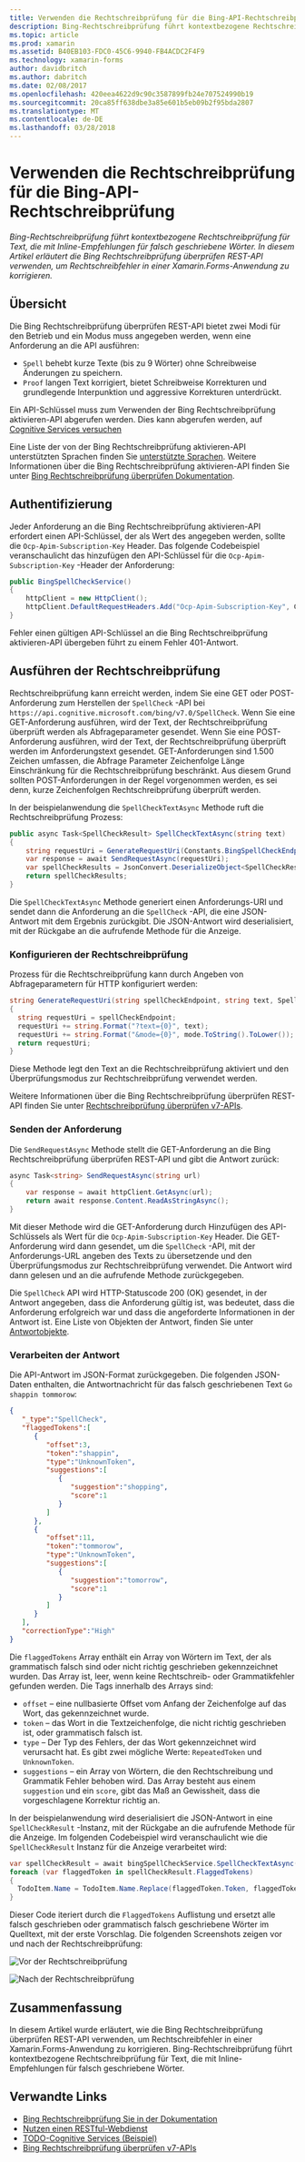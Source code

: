 ```yaml
---
title: Verwenden die Rechtschreibprüfung für die Bing-API-Rechtschreibprüfung
description: Bing-Rechtschreibprüfung führt kontextbezogene Rechtschreibprüfung für Text, die mit Inline-Empfehlungen für falsch geschriebene Wörter. In diesem Artikel erläutert die Bing Rechtschreibprüfung überprüfen REST-API verwenden, um Rechtschreibfehler in einer Xamarin.Forms-Anwendung zu korrigieren.
ms.topic: article
ms.prod: xamarin
ms.assetid: B40EB103-FDC0-45C6-9940-FB4ACDC2F4F9
ms.technology: xamarin-forms
author: davidbritch
ms.author: dabritch
ms.date: 02/08/2017
ms.openlocfilehash: 420eea4622d9c90c3587899fb24e707524990b19
ms.sourcegitcommit: 20ca85ff638dbe3a85e601b5eb09b2f95bda2807
ms.translationtype: MT
ms.contentlocale: de-DE
ms.lasthandoff: 03/28/2018
---
```

# <a name="spell-checking-using-the-bing-spell-check-api"></a>Verwenden die Rechtschreibprüfung für die Bing-API-Rechtschreibprüfung

_Bing-Rechtschreibprüfung führt kontextbezogene Rechtschreibprüfung für Text, die mit Inline-Empfehlungen für falsch geschriebene Wörter. In diesem Artikel erläutert die Bing Rechtschreibprüfung überprüfen REST-API verwenden, um Rechtschreibfehler in einer Xamarin.Forms-Anwendung zu korrigieren._

## <a name="overview"></a>Übersicht

Die Bing Rechtschreibprüfung überprüfen REST-API bietet zwei Modi für den Betrieb und ein Modus muss angegeben werden, wenn eine Anforderung an die API ausführen:

- `Spell` behebt kurze Texte (bis zu 9 Wörter) ohne Schreibweise Änderungen zu speichern.
- `Proof` langen Text korrigiert, bietet Schreibweise Korrekturen und grundlegende Interpunktion und aggressive Korrekturen unterdrückt.

Ein API-Schlüssel muss zum Verwenden der Bing Rechtschreibprüfung aktivieren-API abgerufen werden. Dies kann abgerufen werden, auf [Cognitive Services versuchen](https://azure.microsoft.com/try/cognitive-services/)

Eine Liste der von der Bing Rechtschreibprüfung aktivieren-API unterstützten Sprachen finden Sie [unterstützte Sprachen](/azure/cognitive-services/bing-spell-check/bing-spell-check-supported-languages/). Weitere Informationen über die Bing Rechtschreibprüfung aktivieren-API finden Sie unter [Bing Rechtschreibprüfung überprüfen Dokumentation](/azure/cognitive-services/bing-spell-check/).

## <a name="authentication"></a>Authentifizierung

Jeder Anforderung an die Bing Rechtschreibprüfung aktivieren-API erfordert einen API-Schlüssel, der als Wert des angegeben werden, sollte die `Ocp-Apim-Subscription-Key` Header. Das folgende Codebeispiel veranschaulicht das hinzufügen den API-Schlüssel für die `Ocp-Apim-Subscription-Key` -Header der Anforderung:

```csharp
public BingSpellCheckService()
{
    httpClient = new HttpClient();
    httpClient.DefaultRequestHeaders.Add("Ocp-Apim-Subscription-Key", Constants.BingSpellCheckApiKey);
}
```

Fehler einen gültigen API-Schlüssel an die Bing Rechtschreibprüfung aktivieren-API übergeben führt zu einem Fehler 401-Antwort.

## <a name="performing-spell-checking"></a>Ausführen der Rechtschreibprüfung

Rechtschreibprüfung kann erreicht werden, indem Sie eine GET oder POST-Anforderung zum Herstellen der `SpellCheck` -API bei `https://api.cognitive.microsoft.com/bing/v7.0/SpellCheck`. Wenn Sie eine GET-Anforderung ausführen, wird der Text, der Rechtschreibprüfung überprüft werden als Abfrageparameter gesendet. Wenn Sie eine POST-Anforderung ausführen, wird der Text, der Rechtschreibprüfung überprüft werden im Anforderungstext gesendet. GET-Anforderungen sind 1.500 Zeichen umfassen, die Abfrage Parameter Zeichenfolge Länge Einschränkung für die Rechtschreibprüfung beschränkt. Aus diesem Grund sollten POST-Anforderungen in der Regel vorgenommen werden, es sei denn, kurze Zeichenfolgen Rechtschreibprüfung überprüft werden.

In der beispielanwendung die `SpellCheckTextAsync` Methode ruft die Rechtschreibprüfung Prozess:

```csharp
public async Task<SpellCheckResult> SpellCheckTextAsync(string text)
{
    string requestUri = GenerateRequestUri(Constants.BingSpellCheckEndpoint, text, SpellCheckMode.Spell);
    var response = await SendRequestAsync(requestUri);
    var spellCheckResults = JsonConvert.DeserializeObject<SpellCheckResult>(response);
    return spellCheckResults;
}
```

Die `SpellCheckTextAsync` Methode generiert einen Anforderungs-URI und sendet dann die Anforderung an die `SpellCheck` -API, die eine JSON-Antwort mit dem Ergebnis zurückgibt. Die JSON-Antwort wird deserialisiert, mit der Rückgabe an die aufrufende Methode für die Anzeige.

### <a name="configuring-spell-checking"></a>Konfigurieren der Rechtschreibprüfung

Prozess für die Rechtschreibprüfung kann durch Angeben von Abfrageparametern für HTTP konfiguriert werden:

```csharp
string GenerateRequestUri(string spellCheckEndpoint, string text, SpellCheckMode mode)
{
  string requestUri = spellCheckEndpoint;
  requestUri += string.Format("?text={0}", text);                         // text to spell check
  requestUri += string.Format("&mode={0}", mode.ToString().ToLower());    // spellcheck mode - proof or spell
  return requestUri;
}
```

Diese Methode legt den Text an die Rechtschreibprüfung aktiviert und den Überprüfungsmodus zur Rechtschreibprüfung verwendet werden.

Weitere Informationen über die Bing Rechtschreibprüfung überprüfen REST-API finden Sie unter [Rechtschreibprüfung überprüfen v7-APIs](/rest/api/cognitiveservices/bing-spell-check-api-v7-reference/).

### <a name="sending-the-request"></a>Senden der Anforderung

Die `SendRequestAsync` Methode stellt die GET-Anforderung an die Bing Rechtschreibprüfung überprüfen REST-API und gibt die Antwort zurück:

```csharp
async Task<string> SendRequestAsync(string url)
{
    var response = await httpClient.GetAsync(url);
    return await response.Content.ReadAsStringAsync();
}
```

Mit dieser Methode wird die GET-Anforderung durch Hinzufügen des API-Schlüssels als Wert für die `Ocp-Apim-Subscription-Key` Header. Die GET-Anforderung wird dann gesendet, um die `SpellCheck` -API, mit der Anforderungs-URL angeben des Texts zu übersetzende und den Überprüfungsmodus zur Rechtschreibprüfung verwendet. Die Antwort wird dann gelesen und an die aufrufende Methode zurückgegeben.

Die `SpellCheck` API wird HTTP-Statuscode 200 (OK) gesendet, in der Antwort angegeben, dass die Anforderung gültig ist, was bedeutet, dass die Anforderung erfolgreich war und dass die angeforderte Informationen in der Antwort ist. Eine Liste von Objekten der Antwort, finden Sie unter [Antwortobjekte](/rest/api/cognitiveservices/bing-spell-check-api-v7-reference#response-objects).

### <a name="processing-the-response"></a>Verarbeiten der Antwort

Die API-Antwort im JSON-Format zurückgegeben. Die folgenden JSON-Daten enthalten, die Antwortnachricht für das falsch geschriebenen Text `Go shappin tommorow`:

```json
{  
   "_type":"SpellCheck",
   "flaggedTokens":[  
      {  
         "offset":3,
         "token":"shappin",
         "type":"UnknownToken",
         "suggestions":[  
            {  
               "suggestion":"shopping",
               "score":1
            }
         ]
      },
      {  
         "offset":11,
         "token":"tommorow",
         "type":"UnknownToken",
         "suggestions":[  
            {  
               "suggestion":"tomorrow",
               "score":1
            }
         ]
      }
   ],
   "correctionType":"High"
}
```

Die `flaggedTokens` Array enthält ein Array von Wörtern im Text, der als grammatisch falsch sind oder nicht richtig geschrieben gekennzeichnet wurden. Das Array ist, leer, wenn keine Rechtschreib- oder Grammatikfehler gefunden werden. Die Tags innerhalb des Arrays sind:

- `offset` – eine nullbasierte Offset vom Anfang der Zeichenfolge auf das Wort, das gekennzeichnet wurde.
- `token` – das Wort in die Textzeichenfolge, die nicht richtig geschrieben ist, oder grammatisch falsch ist.
- `type` – Der Typ des Fehlers, der das Wort gekennzeichnet wird verursacht hat. Es gibt zwei mögliche Werte: `RepeatedToken` und `UnknownToken`.
- `suggestions` – ein Array von Wörtern, die den Rechtschreibung und Grammatik Fehler behoben wird. Das Array besteht aus einem `suggestion` und ein `score`, gibt das Maß an Gewissheit, dass die vorgeschlagene Korrektur richtig an.

In der beispielanwendung wird deserialisiert die JSON-Antwort in eine `SpellCheckResult` -Instanz, mit der Rückgabe an die aufrufende Methode für die Anzeige. Im folgenden Codebeispiel wird veranschaulicht wie die `SpellCheckResult` Instanz für die Anzeige verarbeitet wird:

```csharp
var spellCheckResult = await bingSpellCheckService.SpellCheckTextAsync(TodoItem.Name);
foreach (var flaggedToken in spellCheckResult.FlaggedTokens)
{
  TodoItem.Name = TodoItem.Name.Replace(flaggedToken.Token, flaggedToken.Suggestions.FirstOrDefault().Suggestion);
}
```

Dieser Code iteriert durch die `FlaggedTokens` Auflistung und ersetzt alle falsch geschrieben oder grammatisch falsch geschriebene Wörter im Quelltext, mit der erste Vorschlag. Die folgenden Screenshots zeigen vor und nach der Rechtschreibprüfung:

![](spell-check-images/before-spell-check.png "Vor der Rechtschreibprüfung")

![](spell-check-images/after-spell-check.png "Nach der Rechtschreibprüfung")

## <a name="summary"></a>Zusammenfassung

In diesem Artikel wurde erläutert, wie die Bing Rechtschreibprüfung überprüfen REST-API verwenden, um Rechtschreibfehler in einer Xamarin.Forms-Anwendung zu korrigieren. Bing-Rechtschreibprüfung führt kontextbezogene Rechtschreibprüfung für Text, die mit Inline-Empfehlungen für falsch geschriebene Wörter.

## <a name="related-links"></a>Verwandte Links

- [Bing Rechtschreibprüfung Sie in der Dokumentation](/azure/cognitive-services/bing-spell-check/)
- [Nutzen einen RESTful-Webdienst](~/xamarin-forms/data-cloud/consuming/rest.md)
- [TODO-Cognitive Services (Beispiel)](https://developer.xamarin.com/samples/xamarin-forms/WebServices/TodoCognitiveServices/)
- [Bing Rechtschreibprüfung überprüfen v7-APIs](/rest/api/cognitiveservices/bing-spell-check-api-v7-reference/)
